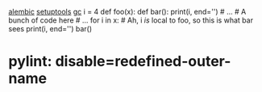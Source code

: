 [alembic](alembic)
[setuptools](setuptools)
[gc](gc)
i = 4
def foo(x):
    def bar():
        print(i, end='')
    # ...
    # A bunch of code here
    # ...
    for i in x:  # Ah, i *is* local to foo, so this is what bar sees
        print(i, end='')
    bar()
    
# pylint: disable=redefined-outer-name
